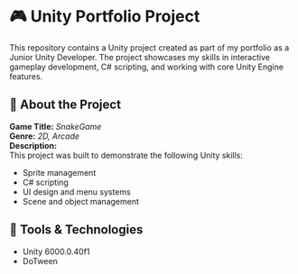 # 🎮 Unity Portfolio Project

This repository contains a Unity project created as part of my portfolio as a Junior Unity Developer. The project showcases my skills in interactive gameplay development, C# scripting, and working with core Unity Engine features.

## 📌 About the Project

**Game Title:** _SnakeGame_  
**Genre:** _2D, Arcade_  
**Description:**  
This project was built to demonstrate the following Unity skills:
- Sprite management
- C# scripting
- UI design and menu systems
- Scene and object management

## 🔧 Tools & Technologies
- Unity 6000.0.40f1
- DoTween
